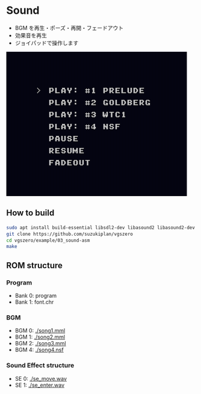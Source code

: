 # Sound

- BGM を再生・ポーズ・再開・フェードアウト
- 効果音を再生
- ジョイパッドで操作します

![preview](preview.png)

## How to build

```zsh
sudo apt install build-essential libsdl2-dev libasound2 libasound2-dev
git clone https://github.com/suzukiplan/vgszero
cd vgszero/example/03_sound-asm
make
```

## ROM structure

### Program

- Bank 0: program
- Bank 1: font.chr

### BGM

- BGM 0: [./song1.mml](./song1.mml)
- BGM 1: [./song2.mml](./song2.mml)
- BGM 2: [./song3.mml](./song3.mml)
- BGM 4: [./song4.nsf](./song4.nsf)

### Sound Effect structure

- SE 0: [./se_move.wav](./se_move.wav)
- SE 1: [./se_enter.wav](./se_enter.wav)
